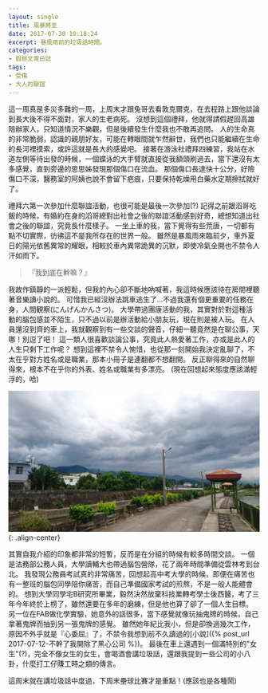 ```yaml
---
layout: single
title: 風暴將至
date: 2017-07-30 10:18:24
excerpt: 暴風雨前的垃圾話時間。
categories:
- 假掰文青日誌
tags:
- 受傷
- 大人的聯誼
---
```


這一周真是多災多難的一周，上周末才跟兔哥去看敦克爾克，在去程路上跟他談論到長大後不得不面對，家人的生老病死。
沒想到這個禮拜，他就得請假趕回高雄陪辦家人，只知道情況不樂觀，但是後續發生什麼我也不敢再追問。
人的生命真的非常脆弱，認識的親朋好友，可能在轉眼間就乍然辭世，我們也只能繼續在生命的長河裡摸索，或許這就是長大的感覺吧。
接著在游泳社禮拜四練習，我站在水道左側等待出發的時候，一個蝶泳的大手臂就直接從我額頭刷過去，當下還沒有太多感覺，直到旁邊的思思姊發現那個傷口在流血。
那個傷口長達快十公分，好險傷口不深，醫務室的阿姨也說不會留下疤痕，只要保持乾燥用白藥水定期擦拭就好了。

禮拜六第一次參加什麼聯誼活動，也很可能是最後一次參加(?)
記得之前跟滔哥吃飯的時候，有婚約在身的滔哥總對出社會之後的聯誼活動感到好奇，總想知道出社會之後的聯誼，究竟長什麼樣子。
一坐上車的我，當下覺得有些荒唐，一切都有點不切實際，彷彿這不是我所存在的世界一般。
雖然是暴風雨來臨前夕，車外夏日的陽光依舊異常的耀眼，相較於車內異常詭異的沉默，即使冷氣全開也不禁令人汗如雨下。

> 『我到底在幹嘛？』

我故作鎮靜的一派輕鬆，但我的內心卻不斷地吶喊著，我這時候應該待在房間裡聽著音樂讀小說的。
可惜我已經沒辦法跳車逃生了...不過我還有個更重要的任務在身，人間観察(にんげんかんさつ)。
大學帶過團康活動的我，其實對於對這種活動的腦包感並不陌生，只不過以前是辦活動給小朋友玩，現在則是被人玩。
在人員還沒到齊的車上，我就觀察到有一些交談的聲音，仔細一聽竟然是在聊公事，天哪！別逗了吧！
這一類人很喜歡談論公事，究竟此人熱愛著工作，亦或是此人的人生只剩下工作呢？
想到這裡不禁令人惋惜，也從那一刻開始我決定亂聊了，不太在乎對方姓名或是職業，那本小冊子是連翻都不想翻開。
反正聊得來的自然聊得來，根本不在乎你的外表、姓名或職業有多漂亮。
(現在回想起來態度應該滿輕浮的，哈)

![烏雲密布的午後](/assets/images/album/日誌用圖/DSC_0233.jpg){: .align-center}

其實自我介紹的印象都非常的短暫，反而是在分組的時候有較多時間交談。
一個是法務部公務人員，大學讀輔大也帶過腦包營隊，花了兩年時間準備從雲林考到台北。
我發現公務員考試真的非常痛苦，回想起高中考大學的時候，即便在痛苦也有一整班的腦包同學陪你痛苦，而自己準備國家考試的煎熬，不是一般人能體會的。
想到大學同學宅B研究所畢業，毅然決然放棄科技業轉考學士後西醫，考了三年今年終於上榜了，雖然還要在多年的磨練，但是他也算了卻了一個人生目標。
另一位在FAB做化學實驗，她意外的話很多，當下感覺就像玩抽鬼牌的時候，自己拿著鬼牌而抽到另一張鬼牌的感覺。
雖然她年紀比我小，但是卻換過幾次工作，原因不外乎就是『心委屈』了，不禁令我想到前不久讀過的[小說]({% post_url 2017-07-12-不幹了我開除了黑心公司 %})。
最後在車上還遇到一個滿特別的"女生"(?)，完全不像女生的女生，會喝酒會講垃圾話，還跟我提到一些公司的小八卦，什麼打工仔賺工時之類的傳言。

這周末就在講垃圾話中度過，下周末壘球比賽才是重點！(應該也是各種鬧)
